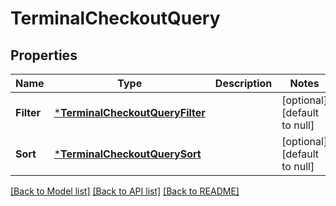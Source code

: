 # TerminalCheckoutQuery

## Properties

 Name       | Type                                                               | Description | Notes                        
------------|--------------------------------------------------------------------|-------------|------------------------------
 **Filter** | [***TerminalCheckoutQueryFilter**](TerminalCheckoutQueryFilter.md) |             | [optional] [default to null] 
 **Sort**   | [***TerminalCheckoutQuerySort**](TerminalCheckoutQuerySort.md)     |             | [optional] [default to null] 

[[Back to Model list]](../README.md#documentation-for-models) [[Back to API list]](../README.md#documentation-for-api-endpoints) [[Back to README]](../README.md)

